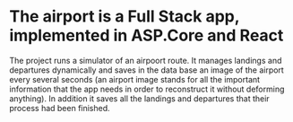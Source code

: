 # The airport is a Full Stack app, implemented in ASP.Core and React
The project runs a simulator of an airpoort route. It manages landings and departures dynamically and saves in the data base an image of the airport every several seconds
(an airport image stands for all the important information that the app needs in order to reconstruct it without deforming anything). In addition it saves all the landings and 
departures that their process had been finished.
